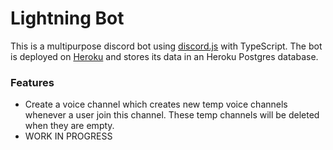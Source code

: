 # Lightning Bot

This is a multipurpose discord bot using [discord.js](https://discord.js.org/) with TypeScript. The bot is deployed on [Heroku](https://www.heroku.com/) and stores its data in an Heroku Postgres database.

### Features

- Create a voice channel which creates new temp voice channels whenever a user join this channel. These temp channels will be deleted when they are empty.
- WORK IN PROGRESS